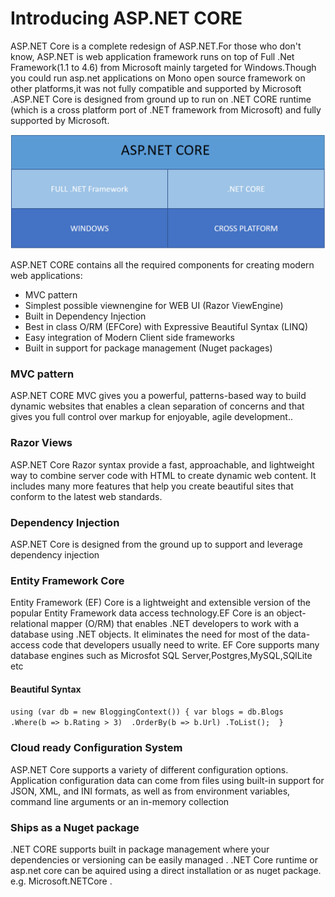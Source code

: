# Introducing ASP.NET CORE 

ASP.NET Core is a complete redesign of ASP.NET.For those who don't know, ASP.NET is web application framework runs on top of Full .Net Framework\(1.1 to 4.6\) from Microsoft mainly targeted for Windows.Though you could run asp.net applications on Mono open source framework on other platforms,it was not fully compatible and supported by Microsoft .ASP.NET Core is designed from ground up to run on .NET CORE runtime \(which is a cross platform port of .NET framework from Microsoft\) and fully supported by Microsoft.

![](/assets/aspnetcore.png)

ASP.NET CORE contains all the required components for creating modern web applications:

* MVC pattern 
* Simplest possible viewnengine for WEB UI \(Razor ViewEngine\)
* Built in Dependency Injection
* Best in class O\/RM \(EFCore\) with Expressive Beautiful Syntax \(LINQ\)
* Easy integration of Modern Client side frameworks 
* Built in support for package management \(Nuget packages\)

### MVC pattern

ASP.NET CORE MVC gives you a powerful, patterns-based way to build dynamic websites that enables a clean separation of concerns and that gives you full control over markup for enjoyable, agile development..

### Razor Views

ASP.NET Core Razor syntax provide a fast, approachable, and lightweight way to combine server code with HTML to create dynamic web content. It includes many more features that help you create beautiful sites that conform to the latest web standards.

### Dependency Injection

ASP.NET Core is designed from the ground up to support and leverage dependency injection

### Entity Framework Core

Entity Framework \(EF\) Core is a lightweight and extensible version of the popular Entity Framework data access technology.EF Core is an object-relational mapper \(O\/RM\) that enables .NET developers to work with a database using .NET objects. It eliminates the need for most of the data-access code that developers usually need to write. EF Core supports many database engines such as Microsfot SQL Server,Postgres,MySQL,SQlLite etc

#### Beautiful Syntax

`using (var db = new BloggingContext()) {
 var blogs = db.Blogs 
    .Where(b => b.Rating > 3) 
    .OrderBy(b => b.Url) .ToList(); 
}`

### Cloud ready Configuration System

ASP.NET Core supports a variety of different configuration options. Application configuration data can come from files using built-in support for JSON, XML, and INI formats, as well as from environment variables, command line arguments or an in-memory collection

### Ships as a Nuget package

.NET CORE supports built in package management where your dependencies or versioning can be easily managed . .NET Core runtime  or asp.net core can be aquired using a direct installation or as nuget package.
e.g. Microsoft.NETCore .

